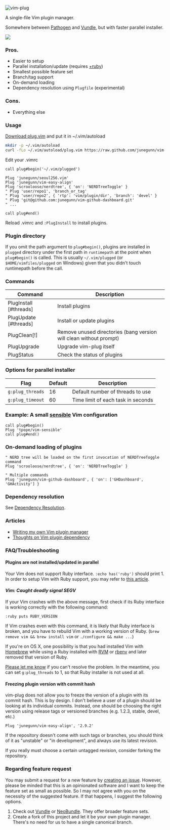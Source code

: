 ![vim-plug](https://raw.github.com/junegunn/vim-plug/master/plug.png)

A single-file Vim plugin manager.

Somewhere between [Pathogen](https://github.com/tpope/vim-pathogen) and
[Vundle](https://github.com/gmarik/vundle), but with faster parallel installer.

![](https://raw.github.com/junegunn/vim-plug/master/gif/vim-plug.gif)

### Pros.

- Easier to setup
- Parallel installation/update (requires
  [+ruby](http://junegunn.kr/2013/09/installing-vim-with-ruby-support/))
- Smallest possible feature set
- Branch/tag support
- On-demand loading
- Dependency resolution using `Plugfile` (experimental)

### Cons.

- Everything else

### Usage

[Download plug.vim](https://raw.github.com/junegunn/vim-plug/master/plug.vim)
and put it in ~/.vim/autoload

```sh
mkdir -p ~/.vim/autoload
curl -fLo ~/.vim/autoload/plug.vim https://raw.github.com/junegunn/vim-plug/master/plug.vim
```

Edit your .vimrc

```vim
call plug#begin('~/.vim/plugged')

Plug 'junegunn/seoul256.vim'
Plug 'junegunn/vim-easy-align'
Plug 'scrooloose/nerdtree', { 'on': 'NERDTreeToggle' }
" Plug 'user/repo1', 'branch_or_tag'
" Plug 'user/repo2', { 'rtp': 'vim/plugin/dir', 'branch': 'devel' }
" Plug 'git@github.com:junegunn/vim-github-dashboard.git'
" ...

call plug#end()
```

Reload .vimrc and `:PlugInstall` to install plugins.

### Plugin directory

If you omit the path argument to `plug#begin()`, plugins are installed in
`plugged` directory under the first path in `runtimepath` at the point when
`plug#begin()` is called. This is usually `~/.vim/plugged` (or
`$HOME/vimfiles/plugged` on Windows) given that you didn't touch runtimepath
before the call.

### Commands

| Command                | Description                                                        |
| ---------------------- | ------------------------------------------------------------------ |
| PlugInstall [#threads] | Install plugins                                                    |
| PlugUpdate  [#threads] | Install or update plugins                                          |
| PlugClean[!]           | Remove unused directories (bang version will clean without prompt) |
| PlugUpgrade            | Upgrade vim-plug itself                                            |
| PlugStatus             | Check the status of plugins                                        |

### Options for parallel installer

| Flag             | Default | Description                        |
| ---------------- | ------- | ---------------------------------  |
| `g:plug_threads` | 16      | Default number of threads to use   |
| `g:plug_timeout` | 60      | Time limit of each task in seconds |

### Example: A small [sensible](https://github.com/tpope/vim-sensible) Vim configuration

```vim
call plug#begin()
Plug 'tpope/vim-sensible'
call plug#end()
```

### On-demand loading of plugins

```vim
" NERD tree will be loaded on the first invocation of NERDTreeToggle command
Plug 'scrooloose/nerdtree', { 'on': 'NERDTreeToggle' }

" Multiple commands
Plug 'junegunn/vim-github-dashboard', { 'on': ['GHDashboard', 'GHActivity'] }
```

### Dependency resolution

See [Dependency
Resolution](https://github.com/junegunn/vim-plug/wiki/Dependency-Resolution).

### Articles

- [Writing my own Vim plugin manager](http://junegunn.kr/2013/09/writing-my-own-vim-plugin-manager)
- [Thoughts on Vim plugin dependency](http://junegunn.kr/2013/09/thoughts-on-vim-plugin-dependency)

### FAQ/Troubleshooting

#### Plugins are not installed/updated in parallel

Your Vim does not support Ruby interface. `:echo has('ruby')` should print 1.
In order to setup Vim with Ruby support, you may refer to [this
article](http://junegunn.kr/2013/09/installing-vim-with-ruby-support).

#### *Vim: Caught deadly signal SEGV*

If your Vim crashes with the above message, first check if its Ruby interface is
working correctly with the following command:

```vim
:ruby puts RUBY_VERSION
```

If Vim crashes even with this command, it is likely that Ruby interface is
broken, and you have to rebuild Vim with a working version of Ruby.
(`brew remove vim && brew install vim` or `./configure && make ...`)

If you're on OS X, one possibility is that you had installed Vim with
[Homebrew](http://brew.sh/) while using a Ruby installed with
[RVM](http://rvm.io/) or [rbenv](https://github.com/sstephenson/rbenv) and later
removed that version of Ruby.

[Please let me know](https://github.com/junegunn/vim-plug/issues) if you can't
resolve the problem. In the meantime, you can set `g:plug_threads` to 1, so that
Ruby installer is not used at all.

#### Freezing plugin version with commit hash

vim-plug does not allow you to freeze the version of a plugin with its commit
hash. This is by design. I don't believe a user of a plugin should be looking
at its individual commits. Instead, one should be choosing the right version
using release tags or versioned branches (e.g. 1.2.3, stable, devel, etc.)

```vim
Plug 'junegunn/vim-easy-align', '2.9.2'
```

If the repository doesn't come with such tags or branches, you should think of
it as "unstable" or "in development", and always use its latest revision.

If you really must choose a certain untagged revision, consider forking the
repository.

### Regarding feature request

You may submit a request for a new feature by [creating an
issue](https://github.com/junegunn/vim-plug/issues). However, please be minded
that this is an opinionated software and I want to keep the feature set as small
as possible. So I may not agree with you on the necessity of the suggested
feature. If that happens, I suggest the following options.

1. Check out [Vundle](https://github.com/gmarik/vundle) or
   [NeoBundle](https://github.com/Shougo/neobundle.vim).
   They offer broader feature sets.
2. Create a fork of this project and let it be your own plugin manager.
   There's no need for us to have a single canonical branch.

